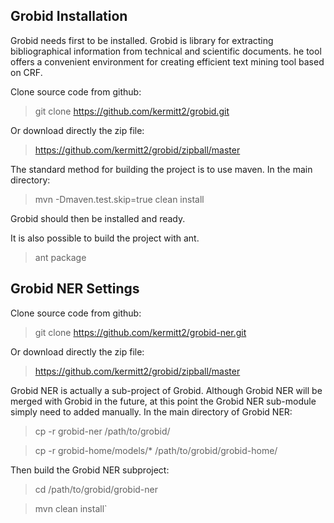 ## Grobid Installation

Grobid needs first to be installed. Grobid is library for extracting bibliographical information from technical and scientific documents. he tool offers a convenient environment for creating efficient text mining tool based on CRF.

Clone source code from github:
> git clone https://github.com/kermitt2/grobid.git

Or download directly the zip file:
> https://github.com/kermitt2/grobid/zipball/master

<!--- ## [Build the project](https://github.com/kermitt2/grobid/wiki/Build-the-project) -->

The standard method for building the project is to use maven. In the main directory:
> mvn -Dmaven.test.skip=true clean install

Grobid should then be installed and ready.

It is also possible to build the project with ant.
> ant package

## Grobid NER Settings

Clone source code from github:
> git clone https://github.com/kermitt2/grobid-ner.git

Or download directly the zip file:
> https://github.com/kermitt2/grobid/zipball/master

Grobid NER is actually a sub-project of Grobid. Although Grobid NER will be merged with Grobid in the future, at this point the Grobid NER sub-module simply need to added manually. In the main directory of Grobid NER:

> cp -r grobid-ner /path/to/grobid/

> cp -r grobid-home/models/* /path/to/grobid/grobid-home/

Then build the Grobid NER subproject:

> cd /path/to/grobid/grobid-ner

> mvn clean install`
